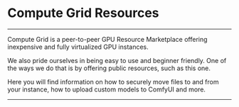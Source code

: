 <h1>Compute Grid Resources</h1>
<hr />

<p>Compute Grid is a peer-to-peer GPU Resource Marketplace offering inexpensive and fully virtualized GPU instances.</p>
<p>We also pride ourselves in being easy to use and beginner friendly. One of the ways we do that is by offering public resources, such as this one.</p>
<p>Here you will find information on how to securely move files to and from your instance, how to upload custom models to ComfyUI and more.</p>
<hr /> 